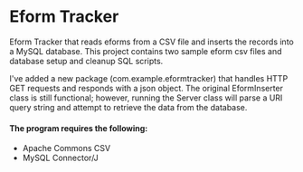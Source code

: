 # Eform Tracker

Eform Tracker that reads eforms from a CSV file and inserts the records into a MySQL database. This project contains two sample eform csv files and database setup and cleanup SQL scripts.

I've added a new package (com.example.eformtracker) that handles HTTP GET requests and responds with a json object. The original EformInserter class is still functional; however, running the Server class will parse a URI query string and attempt to retrieve the data from the database.

#### The program requires the following:

- Apache Commons CSV
- MySQL Connector/J
